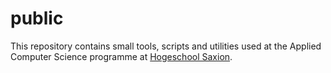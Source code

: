 # public

This repository contains small tools, scripts and utilities used at the Applied Computer Science programme at [Hogeschool Saxion](https://www.saxion.edu/).
